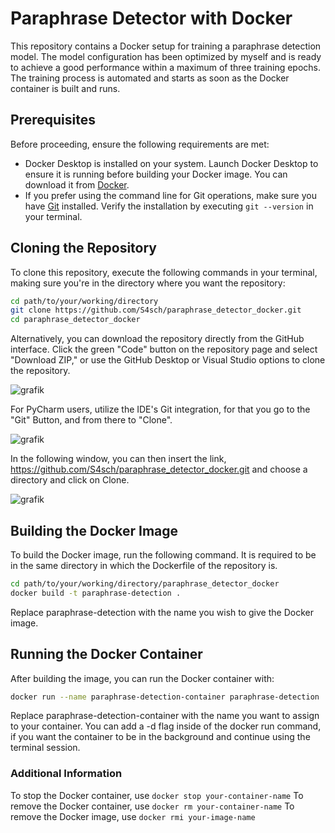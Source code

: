 # Paraphrase Detector with Docker

This repository contains a Docker setup for training a paraphrase detection model. The model configuration has been optimized by myself and is ready to achieve a good performance within a maximum of three training epochs. The training process is automated and starts as soon as the Docker container is built and runs.

## Prerequisites

Before proceeding, ensure the following requirements are met:

- Docker Desktop is installed on your system. Launch Docker Desktop to ensure it is running before building your Docker image. You can download it from [Docker](https://www.docker.com/get-started).
- If you prefer using the command line for Git operations, make sure you have [Git](https://git-scm.com/downloads) installed. Verify the installation by executing `git --version` in your terminal.

## Cloning the Repository

To clone this repository, execute the following commands in your terminal, making sure you're in the directory where you want the repository:


```bash
cd path/to/your/working/directory
git clone https://github.com/S4sch/paraphrase_detector_docker.git
cd paraphrase_detector_docker
```


Alternatively, you can download the repository directly from the GitHub interface. Click the green "Code" button on the repository page and select "Download ZIP," or use the GitHub Desktop or Visual Studio options to clone the repository.

![grafik](https://github.com/S4sch/paraphrase_detector_docker/assets/50823858/9cb0eba6-c722-4ce3-89b4-ecc7e65cc1a4)



For PyCharm users, utilize the IDE's Git integration, for that you go to the "Git" Button, and from there to "Clone".

![grafik](https://github.com/S4sch/paraphrase_detector_docker/assets/50823858/c1ea244f-cba3-40ab-bcf2-82c8a9dcd1ce)


In the following window, you can then insert the link, https://github.com/S4sch/paraphrase_detector_docker.git and choose a directory and click on Clone. 

![grafik](https://github.com/S4sch/paraphrase_detector_docker/assets/50823858/9e652e84-ed41-4e2e-82c8-4c46ad000919)


## Building the Docker Image

To build the Docker image, run the following command. It is required to be in the same directory in which the Dockerfile of the repository is.

```bash
cd path/to/your/working/directory/paraphrase_detector_docker
docker build -t paraphrase-detection .
```
Replace paraphrase-detection with the name you wish to give the Docker image.


## Running the Docker Container

After building the image, you can run the Docker container with:

```bash
docker run --name paraphrase-detection-container paraphrase-detection
```

Replace paraphrase-detection-container with the name you want to assign to your container.
You can add a -d flag inside of the docker run command, if you want the container to be in the background and continue using the terminal session.


### Additional Information

To stop the Docker container, use ```docker stop your-container-name```
To remove the Docker container, use ```docker rm your-container-name```
To remove the Docker image, use ```docker rmi your-image-name```










